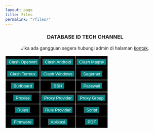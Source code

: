```yaml
---
layout: page
title: Files
permalink: "/files/"
---
```

<style type="text/css">
@media screen and (max-width: 768px) {
  .tg  {
    border-collapse:collapse;
    border-spacing:1;
    width:100%;
  }
}
.tg td {
  border-color:black;
  border-style:solid;
  border-width:1px;
  font-family:Arial, sans-serif;
  font-size:14px;
  overflow:hidden;
  padding:8px 2px;
  word-break:normal;
}
.tg th {
  border-color:black;
  border-style:solid;
  border-width:1px;
  font-family:Arial, sans-serif;
  font-size:14px;
  font-weight:normal;
  overflow:hidden;
  padding:8px 2px;
  word-break:normal;
}
.tg .tg-tmgx {
  background-color:#9b9b9b;
  border-color:#ffffff;
  font-weight:bold;
  text-align:center;
  vertical-align:top
}
.tg .tg-7k2u {
  background-color:#000000;
  border-color:#ffffff;
  text-align:center;
  vertical-align:top
}
</style>

<center>
<h3>DATABASE ID TECH CHANNEL</h3>
<p>Jika ada gangguan segera hubungi admin di halaman <a href="/contact/" >kontak</a>.</p>
<table class="tg">
<tbody>
  <tr>
    <td class="tg-7k2u"><span><button onclick="clashopenwrt('')" style="background:teal;color:white">Clash Openwrt</button></span></td>
    <td class="tg-7k2u"><span><button onclick="clashandroid('')" style="background:teal;color:white">Clash Android</button></span></td>
    <td class="tg-7k2u"><span><button onclick="clashmagisk('')" style="background:teal;color:white">Clash Magisk</button></span></td>
  </tr>
  <tr>
    <td class="tg-7k2u"><span><button onclick="clashtermux('')" style="background:teal;color:white">Clash Termux</button></span></td>
    <td class="tg-7k2u"><span><button onclick="clashwindows('')" style="background:teal;color:white">Clash Windows</button></span></td>
    <td class="tg-7k2u"><span><button onclick="sagernet('')" style="background:teal;color:white">Sagernet</button></span></td>
  </tr>
  <tr>
    <td class="tg-7k2u"><span><button onclick="surfboard('')" style="background:teal;color:white">Surfboard</button></span></td>
    <td class="tg-7k2u"><span><button onclick="ssh('')" style="background:teal;color:white">SSH</button></span></td>
    <td class="tg-7k2u"><span><button onclick="passwall('')" style="background:teal;color:white">Passwall</button></span></td>
  </tr>
  <tr>
    <td class="tg-7k2u"><span><button onclick="proxies('')" style="background:teal;color:white">Proxies</button></span></td>
    <td class="tg-7k2u"><span><button onclick="proxyprovider('')" style="background:teal;color:white">Proxy Provider</button></span></td>
    <td class="tg-7k2u"><span><button onclick="proxygroup('')" style="background:teal;color:white">Proxy Group</button></span></td>
  </tr>
  <tr>
    <td class="tg-7k2u"><span><button onclick="rules('')" style="background:teal;color:white">Rules</button></span></td>
    <td class="tg-7k2u"><span><button onclick="ruleprovider('')" style="background:teal;color:white">Rule Provider</button></span></td>
    <td class="tg-7k2u"><span><button onclick="script('')" style="background:teal;color:white">Script</button></span></td>
  </tr>
  <tr>
    <td class="tg-7k2u"><span><button onclick="firmware('')" style="background:teal;color:white">Firmware</button></span></td>
    <td class="tg-7k2u"><span><button onclick="aplikasi('')" style="background:teal;color:white">Aplikasi</button></span></td>
    <td class="tg-7k2u"><span><button onclick="pdf('')" style="background:teal;color:white">PDF</button></span></td>
  </tr>
</tbody>
</table>
</center>
<script>
function clashopenwrt (url) {location.href = url;}
function clashandroid (url) {location.href = url;}
function clashmagisk (url) {location.href = url;}
function clashtermux (url) {location.href = url;}
function clashwindows (url) {location.href = url;}
function sagernet (url) {location.href = url;}
function surfboard (url) {location.href = url;}
function ssh (url) {location.href = url;}
function passwall (url) {location.href = url;}
function proxies (url) {location.href = url;}
function proxyprovider (url) {location.href = url;}
function proxygroup (url) {location.href = url;}
function rules (url) {location.href = url;}
function ruleprovider (url) {location.href = url;}
function script (url) {location.href = url;}
function firmware (url) {location.href = url;}
function aplikasi (url) {location.href = url;}
function pdf (url) {location.href = url;}
</script>
